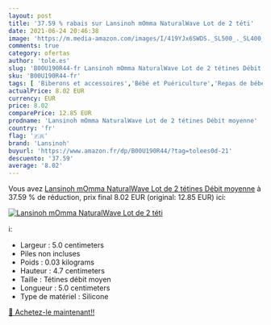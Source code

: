 ```yaml
---
layout: post
title: '37.59 % rabais sur Lansinoh mOmma NaturalWave Lot de 2 téti'
date: 2021-06-24 20:46:38
image: 'https://m.media-amazon.com/images/I/419YJx6SWDS._SL500_._SL400_.jpg'
comments: true
category: ofertas
author: 'tole.es'
slug: 'B00U190R44-fr Lansinoh mOmma NaturalWave Lot de 2 tétines Débit moyenne'
sku: 'B00U190R44-fr'
tags: [ 'Biberons et accessoires','Bébé et Puériculture','Repas de bébé','Tétines','lansinoh', ]
actualPrice: 8.02 EUR
currency: EUR
price: 8.02
comparePrice: 12.85 EUR
prodname: 'Lansinoh mOmma NaturalWave Lot de 2 tétines Débit moyenne'
country: 'fr'
flag: '🇫🇷'
brand: 'Lansinoh'
buyurl: 'https://www.amazon.fr/dp/B00U190R44/?tag=tolees0d-21'
descuento: '37.59'
average: '8.02'
---
```


Vous avez [Lansinoh mOmma NaturalWave Lot de 2 tétines Débit moyenne](https://www.amazon.fr/dp/B00U190R44/?tag=tolees0d-21)  à  37.59 % de réduction, prix final  8.02 EUR (original: 12.85 EUR) ici:

[![Lansinoh mOmma NaturalWave Lot de 2 téti](https://m.media-amazon.com/images/I/419YJx6SWDS._SL500_._SL400_.jpg)](https://www.amazon.fr/dp/B00U190R44/?tag=tolees0d-21)

ℹ️:

- Largeur : 5.0 centimeters
- Piles non incluses
- Poids : 0.03 kilograms
- Hauteur : 4.7 centimeters
- Taille : Tétines débit moyen
- Longueur : 5.0 centimeters
- Type de matériel : Silicone

[🛒 Achetez-le maintenant!!](https://www.amazon.fr/dp/B00U190R44/?tag=tolees0d-21)
